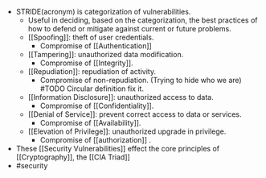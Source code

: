 - STRIDE(acronym) is categorization of vulnerabilities.
	- Useful in deciding, based on the categorization, the best practices of how to defend or mitigate against current or future problems.
	- [[Spoofing]]: theft of user credentials.
		- Compromise of [[Authentication]]
	- [[Tampering]]: unauthorized data modification.
		- Compromise of [[Integrity]].
	- [[Repudiation]]: repudiation of activity.
		- Compromise of non-repudiation. (Trying to hide who we are) #TODO Circular definition fix it.
	- [[Information Disclosure]]: unauthorized access to data.
		- Compromise of [[Confidentiality]].
	- [[Denial of Service]]: prevent correct access to data or services.
		- Compromise of [[Availability]].
	- [[Elevation of Privilege]]: unauthorized upgrade in privilege.
		- Compromise of [[authorization]] .
- These [[Security Vulnerabilities]] effect the core principles of [[Cryptography]], the [[CIA Triad]]
- #security